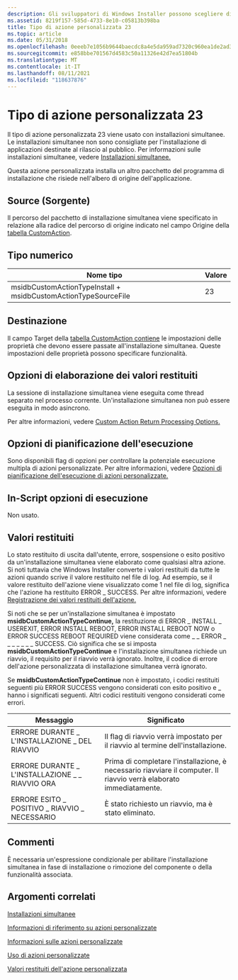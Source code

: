 ```yaml
---
description: Gli sviluppatori di Windows Installer possono scegliere di usare un'azione personalizzata di tipo 23 quando le azioni standard non sono sufficienti per eseguire l'installazione.
ms.assetid: 8219f157-585d-4733-8e10-c05813b398ba
title: Tipo di azione personalizzata 23
ms.topic: article
ms.date: 05/31/2018
ms.openlocfilehash: 0eeeb7e1056b9644baecdc8a4e5da959ad7320c960ea1de2ad38f9868f6e4c4e
ms.sourcegitcommit: e858bbe701567d4583c50a11326e42d7ea51804b
ms.translationtype: MT
ms.contentlocale: it-IT
ms.lasthandoff: 08/11/2021
ms.locfileid: "118637876"
---
```

# <a name="custom-action-type-23"></a>Tipo di azione personalizzata 23

Il tipo di azione personalizzata 23 viene usato con installazioni simultanee. Le installazioni simultanee non sono consigliate per l'installazione di applicazioni destinate al rilascio al pubblico. Per informazioni sulle installazioni simultanee, vedere [Installazioni simultanee.](concurrent-installations.md)

Questa azione personalizzata installa un altro pacchetto del programma di installazione che risiede nell'albero di origine dell'applicazione.

## <a name="source"></a>Source (Sorgente)

Il percorso del pacchetto di installazione simultanea viene specificato in relazione alla radice del percorso di origine indicato nel campo Origine della [tabella CustomAction](customaction-table.md).

## <a name="numeric-type"></a>Tipo numerico



| Nome tipo                                                      | Valore |
|----------------------------------------------------------------|-------|
| msidbCustomActionTypeInstall + msidbCustomActionTypeSourceFile | 23    |



 

## <a name="target"></a>Destinazione

Il campo Target della [tabella CustomAction contiene](customaction-table.md) le impostazioni delle proprietà che devono essere passate all'installazione simultanea. Queste impostazioni delle proprietà possono specificare funzionalità.

## <a name="return-processing-options"></a>Opzioni di elaborazione dei valori restituiti

La sessione di installazione simultanea viene eseguita come thread separato nel processo corrente. Un'installazione simultanea non può essere eseguita in modo asincrono.

Per altre informazioni, vedere [Custom Action Return Processing Options.](custom-action-return-processing-options.md)

## <a name="execution-scheduling-options"></a>Opzioni di pianificazione dell'esecuzione

Sono disponibili flag di opzioni per controllare la potenziale esecuzione multipla di azioni personalizzate. Per altre informazioni, vedere [Opzioni di pianificazione dell'esecuzione di azioni personalizzate.](custom-action-execution-scheduling-options.md)

## <a name="in-script-execution-options"></a>In-Script opzioni di esecuzione

Non usato.

## <a name="return-values"></a>Valori restituiti

Lo stato restituito di uscita dall'utente, errore, sospensione o esito positivo da un'installazione simultanea viene elaborato come qualsiasi altra azione. Si noti tuttavia che Windows Installer converte i valori restituiti da tutte le azioni quando scrive il valore restituito nel file di log. Ad esempio, se il valore restituito dell'azione viene visualizzato come 1 nel file di log, significa che l'azione ha restituito ERROR \_ SUCCESS. Per altre informazioni, vedere [Registrazione dei valori restituiti dell'azione.](logging-of-action-return-values.md)

Si noti che se per un'installazione simultanea è impostato **msidbCustomActionTypeContinue,** la restituzione di ERROR \_ INSTALL \_ USEREXIT, ERROR INSTALL REBOOT, ERROR INSTALL REBOOT NOW o ERROR SUCCESS REBOOT REQUIRED viene considerata come \_ \_ ERROR \_ \_ \_ \_ \_ \_ \_ SUCCESS. Ciò significa che se si imposta **msidbCustomActionTypeContinue** e l'installazione simultanea richiede un riavvio, il requisito per il riavvio verrà ignorato. Inoltre, il codice di errore dell'azione personalizzata di installazione simultanea verrà ignorato.

Se **msidbCustomActionTypeContinue** non è impostato, i codici restituiti seguenti più ERROR SUCCESS vengono considerati con esito positivo e \_ hanno i significati seguenti. Altri codici restituiti vengono considerati come errori.



| Messaggio                          | Significato                                                                                              |
|----------------------------------|------------------------------------------------------------------------------------------------------|
| ERRORE DURANTE \_ L'INSTALLAZIONE \_ DEL RIAVVIO           | Il flag di riavvio verrà impostato per il riavvio al termine dell'installazione.                                  |
| ERRORE DURANTE \_ L'INSTALLAZIONE \_ \_ RIAVVIO ORA      | Prima di completare l'installazione, è necessario riavviare il computer. Il riavvio verrà elaborato immediatamente. |
| ERRORE ESITO \_ POSITIVO \_ RIAVVIO \_ NECESSARIO | È stato richiesto un riavvio, ma è stato eliminato.                                                          |



 

## <a name="remarks"></a>Commenti

È necessaria un'espressione condizionale per abilitare l'installazione simultanea in fase di installazione o rimozione del componente o della funzionalità associata.

## <a name="related-topics"></a>Argomenti correlati

<dl> <dt>

[Installazioni simultanee](concurrent-installations.md)
</dt> <dt>

[Informazioni di riferimento su azioni personalizzate](custom-action-reference.md)
</dt> <dt>

[Informazioni sulle azioni personalizzate](about-custom-actions.md)
</dt> <dt>

[Uso di azioni personalizzate](using-custom-actions.md)
</dt> <dt>

[Valori restituiti dell'azione personalizzata](custom-action-return-values.md)
</dt> </dl>

 

 



